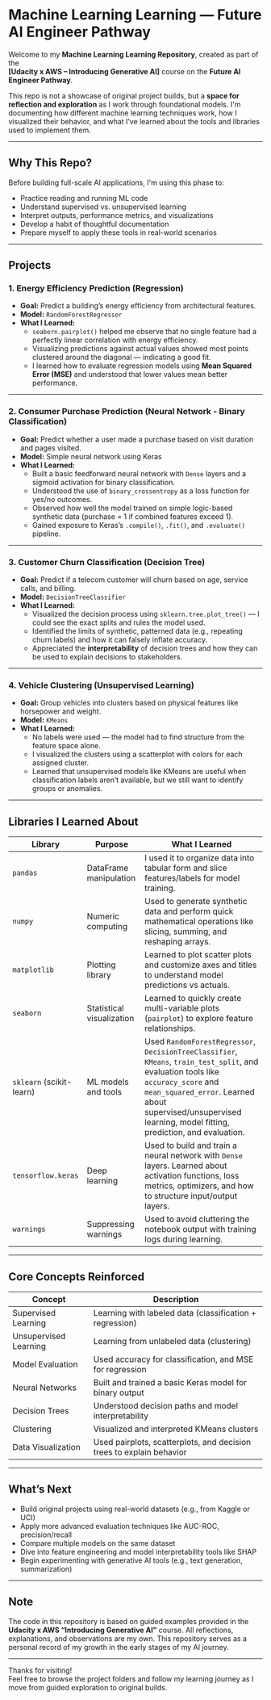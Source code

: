 # Machine Learning Learning — Future AI Engineer Pathway

Welcome to my **Machine Learning Learning Repository**, created as part of the  
**[Udacity x AWS – Introducing Generative AI]** course on the **Future AI Engineer Pathway**.

This repo is not a showcase of original project builds, but a **space for reflection and exploration** as I work through foundational models. I'm documenting how different machine learning techniques work, how I visualized their behavior, and what I’ve learned about the tools and libraries used to implement them.

---

## Why This Repo?

Before building full-scale AI applications, I'm using this phase to:

- Practice reading and running ML code
- Understand supervised vs. unsupervised learning
- Interpret outputs, performance metrics, and visualizations
- Develop a habit of thoughtful documentation
- Prepare myself to apply these tools in real-world scenarios

---

## Projects

### 1. Energy Efficiency Prediction (Regression)

- **Goal:** Predict a building’s energy efficiency from architectural features.
- **Model:** `RandomForestRegressor`
- **What I Learned:**
  - `seaborn.pairplot()` helped me observe that no single feature had a perfectly linear correlation with energy efficiency.
  - Visualizing predictions against actual values showed most points clustered around the diagonal — indicating a good fit.
  - I learned how to evaluate regression models using **Mean Squared Error (MSE)** and understood that lower values mean better performance.

---

### 2. Consumer Purchase Prediction (Neural Network - Binary Classification)

- **Goal:** Predict whether a user made a purchase based on visit duration and pages visited.
- **Model:** Simple neural network using Keras
- **What I Learned:**
  - Built a basic feedforward neural network with `Dense` layers and a sigmoid activation for binary classification.
  - Understood the use of `binary_crossentropy` as a loss function for yes/no outcomes.
  - Observed how well the model trained on simple logic-based synthetic data (purchase = 1 if combined features exceed 1).
  - Gained exposure to Keras’s `.compile()`, `.fit()`, and `.evaluate()` pipeline.

---

### 3. Customer Churn Classification (Decision Tree)

- **Goal:** Predict if a telecom customer will churn based on age, service calls, and billing.
- **Model:** `DecisionTreeClassifier`
- **What I Learned:**
  - Visualized the decision process using `sklearn.tree.plot_tree()` — I could see the exact splits and rules the model used.
  - Identified the limits of synthetic, patterned data (e.g., repeating churn labels) and how it can falsely inflate accuracy.
  - Appreciated the **interpretability** of decision trees and how they can be used to explain decisions to stakeholders.

---

### 4. Vehicle Clustering (Unsupervised Learning)

- **Goal:** Group vehicles into clusters based on physical features like horsepower and weight.
- **Model:** `KMeans`
- **What I Learned:**
  - No labels were used — the model had to find structure from the feature space alone.
  - I visualized the clusters using a scatterplot with colors for each assigned cluster.
  - Learned that unsupervised models like KMeans are useful when classification labels aren’t available, but we still want to identify groups or anomalies.

---

## Libraries I Learned About

| Library | Purpose | What I Learned |
|--------|---------|----------------|
| `pandas` | DataFrame manipulation | I used it to organize data into tabular form and slice features/labels for model training. |
| `numpy` | Numeric computing | Used to generate synthetic data and perform quick mathematical operations like slicing, summing, and reshaping arrays. |
| `matplotlib` | Plotting library | Learned to plot scatter plots and customize axes and titles to understand model predictions vs actuals. |
| `seaborn` | Statistical visualization | Learned to quickly create multi-variable plots (`pairplot`) to explore feature relationships. |
| `sklearn` (scikit-learn) | ML models and tools | Used `RandomForestRegressor`, `DecisionTreeClassifier`, `KMeans`, `train_test_split`, and evaluation tools like `accuracy_score` and `mean_squared_error`. Learned about supervised/unsupervised learning, model fitting, prediction, and evaluation. |
| `tensorflow.keras` | Deep learning | Used to build and train a neural network with `Dense` layers. Learned about activation functions, loss metrics, optimizers, and how to structure input/output layers. |
| `warnings` | Suppressing warnings | Used to avoid cluttering the notebook output with training logs during learning. |

---

## Core Concepts Reinforced

| Concept | Description |
|--------|-------------|
| Supervised Learning | Learning with labeled data (classification + regression) |
| Unsupervised Learning | Learning from unlabeled data (clustering) |
| Model Evaluation | Used accuracy for classification, and MSE for regression |
| Neural Networks | Built and trained a basic Keras model for binary output |
| Decision Trees | Understood decision paths and model interpretability |
| Clustering | Visualized and interpreted KMeans clusters |
| Data Visualization | Used pairplots, scatterplots, and decision trees to explain behavior |

---

## What’s Next

- Build original projects using real-world datasets (e.g., from Kaggle or UCI)
- Apply more advanced evaluation techniques like AUC-ROC, precision/recall
- Compare multiple models on the same dataset
- Dive into feature engineering and model interpretability tools like SHAP
- Begin experimenting with generative AI tools (e.g., text generation, summarization)

---

## Note

The code in this repository is based on guided examples provided in the **Udacity x AWS “Introducing Generative AI”** course. All reflections, explanations, and observations are my own. This repository serves as a personal record of my growth in the early stages of my AI journey.

---

Thanks for visiting!  
Feel free to browse the project folders and follow my learning journey as I move from guided exploration to original builds.
